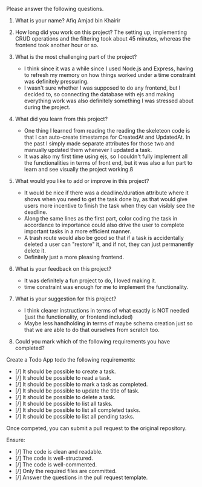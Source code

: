 Please answer the following questions.

1. What is your name?
Afiq Amjad bin Khairir

2. How long did you work on this project?
The setting up, implementing CRUD operations and the filtering took about 45 minutes, whereas the frontend took another hour or so.

3. What is the most challenging part of the project?
    - I think since it was a while since I used Node.js and Express, having to refresh my memory on how things worked under a time constraint was definitely pressuring.
    - I wasn't sure whether I was supposed to do any frontend, but I decided to, so connecting the database with ejs and making everything work was also definitely something I was stressed about during the project.

4. What did you learn from this project?
    - One thing I learned from reading the reading the skeleteon code is that I can auto-create timestamps for CreatedAt and UpdatedAt. In the past I simply made separate attributes for those two and manually updated them whenever I updated a task.
    - It was also my first time using ejs, so I couldn't fully implement all the functionalities in terms of front end, but it was also a fun part to learn and see visually the project working.ß

5. What would you like to add or improve in this project?
    - It would be nice if there was a deadline/duration attribute where it shows when you need to get the task done by, as that would give users more incentive to finish the task when they can visibly see the deadline.
    - Along the same lines as the first part, color coding the task in accordance to importance could also drive the user to complete important tasks in a more efficient manner.
    - A trash route would also be good so that if a task is accidentally deleted a user can "restore" it, and if not, they can just permanently delete it.
    - Definitely just a more pleasing frontend.

6. What is your feedback on this project?
    - It was definitely a fun project to do, I loved making it.
    - time constraint was enough for me to implement the functionality.

7. What is your suggestion for this project?
    - I think clearer instructions in terms of what exactly is NOT needed (just the functionality, or frontend included)
    - Maybe less handholding in terms of maybe schema creation just so that we are able to do that ourselves from scratch too.

8. Could you mark which of the following requirements you have completed?

Create a Todo App todo the following requirements:

- [/] It should be possible to create a task.
- [/] It should be possible to read a task.
- [/] It should be possible to mark a task as completed.
- [/] It should be possible to update the title of task.
- [/] It should be possible to delete a task.
- [/] It should be possible to list all tasks.
- [/] It should be possible to list all completed tasks.
- [/] It should be possible to list all pending tasks.

Once competed, you can submit a pull request to the original repository.

Ensure:

- [/] The code is clean and readable.
- [/] The code is well-structured.
- [/] The code is well-commented.
- [/] Only the required files are committed.
- [/] Answer the questions in the pull request template.